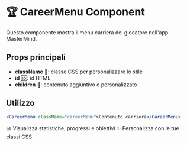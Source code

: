 # 🏆 CareerMenu Component

Questo componente mostra il menu carriera del giocatore nell'app MasterMind.

## Props principali
- **className** 🎨: classe CSS per personalizzare lo stile
- **id** 🆔: id HTML
- **children** 👶: contenuto aggiuntivo o personalizzato

## Utilizzo
```jsx
<CareerMenu className="careerMenu">Contenuto carriera</CareerMenu>
```

📊 Visualizza statistiche, progressi e obiettivi
✨ Personalizza con le tue classi CSS
